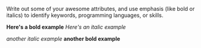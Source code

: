 Write out some of your awesome attributes, and use emphasis (like bold or italics) to identify keywords, programming languages, or skills. 

**Here's a bold example**
*Here's an italic example*

_another italic example_
__another bold example__
